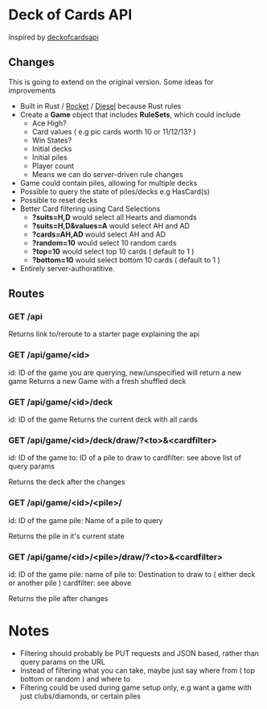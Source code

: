 # Deck of Cards API
Inspired by [deckofcardsapi](https://deckofcardsapi.com/)

## Changes
This is going to extend on the original version. Some ideas for improvements

- Built in Rust / [Rocket](https://rocket.rs/) / [Diesel](http://diesel.rs/) because Rust rules
- Create a **Game** object that includes **RuleSets**, which could include
  - Ace High?
  - Card values ( e.g pic cards worth 10 or 11/12/13? )
  - Win States?
  - Initial decks
  - Initial piles
  - Player count
  - Means we can do server-driven rule changes
- Game could contain piles, allowing for multiple decks
- Possible to query the state of piles/decks e.g HasCard(s)
- Possible to reset decks
- Better Card filtering using Card Selections
  - **?suits=H,D** would select all Hearts and diamonds
  - **?suits=H,D&values=A** would select AH and AD
  - **?cards=AH,AD** would select AH and AD
  - **?random=10** would select 10 random cards
  - **?top=10** would select top 10 cards ( default to 1 )
  - **?bottom=10** would select bottom 10 cards ( default to 1 )
- Entirely server-authoratitive.

## Routes

### GET /api
Returns link to/reroute to a starter page explaining the api

### GET /api/game/\<id\>
id: ID of the game you are querying, new/unspecified will return a new game
Returns a new Game with a fresh shuffled deck

### GET /api/game/\<id\>/deck
id: ID of the game
Returns the current deck with all cards

### GET /api/game/\<id\>/deck/draw/?\<to\>&\<cardfilter\>
id: ID of the game
to: ID of a pile to draw to 
cardfilter: see above list of query params

Returns the deck after the changes

### GET /api/game/\<id\>/\<pile\>/
id: ID of the game
pile: Name of a pile to query

Returns the pile in it's current state

### GET /api/game/\<id\>/\<pile\>/draw/?\<to\>&\<cardfilter\>
id: ID of the game
pile: name of pile
to: Destination to draw to ( either deck or another pile )
cardfilter: see above

Returns the pile after changes

# Notes
- Filtering should probably be PUT requests and JSON based, rather than query params on the URL
- Instead of filtering what you can take, maybe just say where from ( top bottom or random ) and where to
- Filtering could be used during game setup only, e.g want a game with just clubs/diamonds, or certain piles